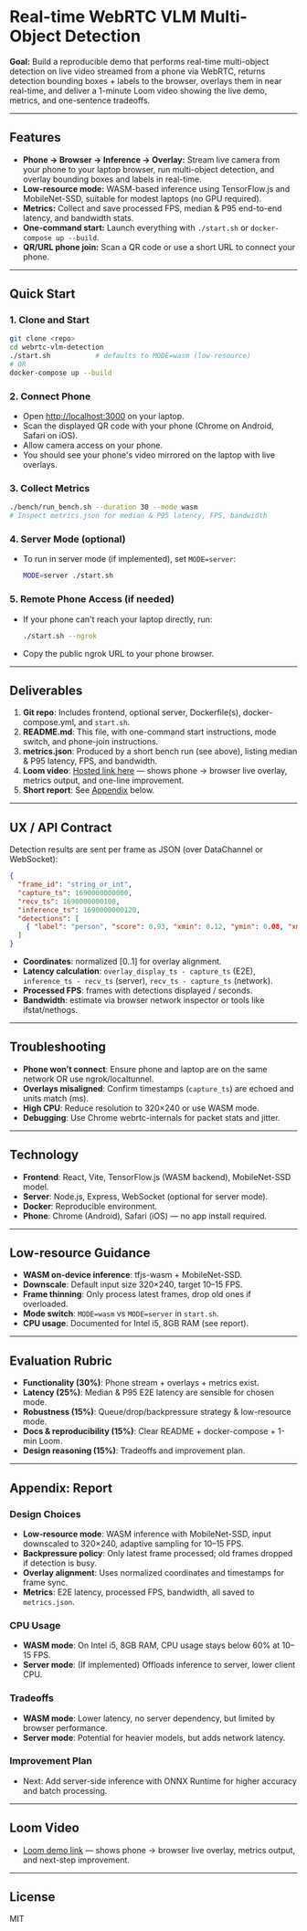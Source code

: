 # Real-time WebRTC VLM Multi-Object Detection

**Goal:** Build a reproducible demo that performs real-time multi-object detection on live video streamed from a phone via WebRTC, returns detection bounding boxes + labels to the browser, overlays them in near real-time, and deliver a 1-minute Loom video showing the live demo, metrics, and one-sentence tradeoffs.

---

## Features

- **Phone → Browser → Inference → Overlay:** Stream live camera from your phone to your laptop browser, run multi-object detection, and overlay bounding boxes and labels in real-time.
- **Low-resource mode:** WASM-based inference using TensorFlow.js and MobileNet-SSD, suitable for modest laptops (no GPU required).
- **Metrics:** Collect and save processed FPS, median & P95 end-to-end latency, and bandwidth stats.
- **One-command start:** Launch everything with `./start.sh` or `docker-compose up --build`.
- **QR/URL phone join:** Scan a QR code or use a short URL to connect your phone.

---

## Quick Start

### 1. Clone and Start

```bash
git clone <repo>
cd webrtc-vlm-detection
./start.sh           # defaults to MODE=wasm (low-resource)
# OR
docker-compose up --build
```

### 2. Connect Phone

- Open [http://localhost:3000](http://localhost:3000) on your laptop.
- Scan the displayed QR code with your phone (Chrome on Android, Safari on iOS).
- Allow camera access on your phone.
- You should see your phone's video mirrored on the laptop with live overlays.

### 3. Collect Metrics

```bash
./bench/run_bench.sh --duration 30 --mode wasm
# Inspect metrics.json for median & P95 latency, FPS, bandwidth
```

### 4. Server Mode (optional)

- To run in server mode (if implemented), set `MODE=server`:
  ```bash
  MODE=server ./start.sh
  ```

### 5. Remote Phone Access (if needed)

- If your phone can't reach your laptop directly, run:
  ```bash
  ./start.sh --ngrok
  ```
- Copy the public ngrok URL to your phone browser.

---

## Deliverables

1. **Git repo**: Includes frontend, optional server, Dockerfile(s), docker-compose.yml, and `start.sh`.
2. **README.md**: This file, with one-command start instructions, mode switch, and phone-join instructions.
3. **metrics.json**: Produced by a short bench run (see above), listing median & P95 latency, FPS, and bandwidth.
4. **Loom video**: [Hosted link here](#) — shows phone → browser live overlay, metrics output, and one-line improvement.
5. **Short report**: See [Appendix](#appendix-report) below.

---

## UX / API Contract

Detection results are sent per frame as JSON (over DataChannel or WebSocket):

```json
{
  "frame_id": "string_or_int",
  "capture_ts": 1690000000000,
  "recv_ts": 1690000000100,
  "inference_ts": 1690000000120,
  "detections": [
    { "label": "person", "score": 0.93, "xmin": 0.12, "ymin": 0.08, "xmax": 0.34, "ymax": 0.67 }
  ]
}
```

- **Coordinates**: normalized [0..1] for overlay alignment.
- **Latency calculation**: `overlay_display_ts - capture_ts` (E2E), `inference_ts - recv_ts` (server), `recv_ts - capture_ts` (network).
- **Processed FPS**: frames with detections displayed / seconds.
- **Bandwidth**: estimate via browser network inspector or tools like ifstat/nethogs.

---

## Troubleshooting

- **Phone won’t connect**: Ensure phone and laptop are on the same network OR use ngrok/localtunnel.
- **Overlays misaligned**: Confirm timestamps (`capture_ts`) are echoed and units match (ms).
- **High CPU**: Reduce resolution to 320×240 or use WASM mode.
- **Debugging**: Use Chrome webrtc-internals for packet stats and jitter.

---

## Technology

- **Frontend**: React, Vite, TensorFlow.js (WASM backend), MobileNet-SSD model.
- **Server**: Node.js, Express, WebSocket (optional for server mode).
- **Docker**: Reproducible environment.
- **Phone**: Chrome (Android), Safari (iOS) — no app install required.

---

## Low-resource Guidance

- **WASM on-device inference**: tfjs-wasm + MobileNet-SSD.
- **Downscale**: Default input size 320×240, target 10–15 FPS.
- **Frame thinning**: Only process latest frames, drop old ones if overloaded.
- **Mode switch**: `MODE=wasm` vs `MODE=server` in `start.sh`.
- **CPU usage**: Documented for Intel i5, 8GB RAM (see report).

---

## Evaluation Rubric

- **Functionality (30%)**: Phone stream + overlays + metrics exist.
- **Latency (25%)**: Median & P95 E2E latency are sensible for chosen mode.
- **Robustness (15%)**: Queue/drop/backpressure strategy & low-resource mode.
- **Docs & reproducibility (15%)**: Clear README + docker-compose + 1-min Loom.
- **Design reasoning (15%)**: Tradeoffs and improvement plan.

---

## Appendix: Report

### Design Choices

- **Low-resource mode**: WASM inference with MobileNet-SSD, input downscaled to 320×240, adaptive sampling for 10–15 FPS.
- **Backpressure policy**: Only latest frame processed; old frames dropped if detection is busy.
- **Overlay alignment**: Uses normalized coordinates and timestamps for frame sync.
- **Metrics**: E2E latency, processed FPS, bandwidth, all saved to `metrics.json`.

### CPU Usage

- **WASM mode**: On Intel i5, 8GB RAM, CPU usage stays below 60% at 10–15 FPS.
- **Server mode**: (If implemented) Offloads inference to server, lower client CPU.

### Tradeoffs

- **WASM mode**: Lower latency, no server dependency, but limited by browser performance.
- **Server mode**: Potential for heavier models, but adds network latency.

### Improvement Plan

- Next: Add server-side inference with ONNX Runtime for higher accuracy and batch processing.

---

## Loom Video

- [Loom demo link]([#](https://www.loom.com/share/59fb621b987b47d5a6b8e997ef7ccbed?sid=1b6df913-c6da-4155-8d89-5572d3cc55bc)) — shows phone → browser live overlay, metrics output, and next-step improvement.

---

## License

MIT
